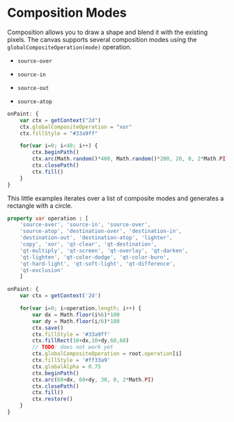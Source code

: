 # Composition Modes

Composition allows you to draw a shape and blend it with the existing pixels. The canvas supports several composition modes using the `globalCompositeOperation(mode)` operation.


* `source-over`


* `source-in`


* `source-out`


* `source-atop`

```qml
onPaint: {
    var ctx = getContext("2d")
    ctx.globalCompositeOperation = "xor"
    ctx.fillStyle = "#33a9ff"

    for(var i=0; i<40; i++) {
        ctx.beginPath()
        ctx.arc(Math.random()*400, Math.random()*200, 20, 0, 2*Math.PI)
        ctx.closePath()
        ctx.fill()
    }
}
```

This little examples iterates over a list of composite modes and generates a rectangle with a circle.

```qml
property var operation : [
    'source-over', 'source-in', 'source-over',
    'source-atop', 'destination-over', 'destination-in',
    'destination-out', 'destination-atop', 'lighter',
    'copy', 'xor', 'qt-clear', 'qt-destination',
    'qt-multiply', 'qt-screen', 'qt-overlay', 'qt-darken',
    'qt-lighten', 'qt-color-dodge', 'qt-color-burn',
    'qt-hard-light', 'qt-soft-light', 'qt-difference',
    'qt-exclusion'
    ]

onPaint: {
    var ctx = getContext('2d')

    for(var i=0; i<operation.length; i++) {
        var dx = Math.floor(i%6)*100
        var dy = Math.floor(i/6)*100
        ctx.save()
        ctx.fillStyle = '#33a9ff'
        ctx.fillRect(10+dx,10+dy,60,60)
        // TODO: does not work yet
        ctx.globalCompositeOperation = root.operation[i]
        ctx.fillStyle = '#ff33a9'
        ctx.globalAlpha = 0.75
        ctx.beginPath()
        ctx.arc(60+dx, 60+dy, 30, 0, 2*Math.PI)
        ctx.closePath()
        ctx.fill()
        ctx.restore()
    }
}
```

